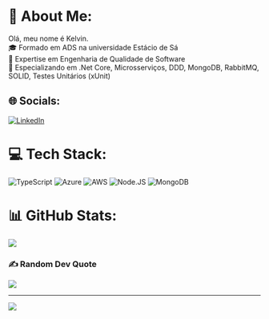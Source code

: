 # 💫 About Me:
Olá, meu nome é Kelvin.<br>🎓 Formado em ADS na universidade Estácio de Sá<br>🎒 Expertise em Engenharia de Qualidade de Software<br>📕 Especializando em .Net Core, Microsserviços, DDD, MongoDB, RabbitMQ, SOLID, Testes Unitários (xUnit)


## 🌐 Socials:
[![LinkedIn](https://img.shields.io/badge/LinkedIn-%230077B5.svg?logo=linkedin&logoColor=white)](https://linkedin.com/in/kelvin-trebi) 

# 💻 Tech Stack:
![TypeScript](https://img.shields.io/badge/TypeScript-007ACC?style=for-the-badge&logo=typescript&logoColor=white) ![Azure](https://img.shields.io/badge/azure-%230072C6.svg?style=for-the-badge&logo=azure-devops&logoColor=white) ![AWS](https://img.shields.io/badge/AWS-%23FF9900.svg?style=for-the-badge&logo=amazon-aws&logoColor=white) ![Node.JS](https://img.shields.io/badge/Node.js-43853D?style=for-the-badge&logo=node.js&logoColor=white) ![MongoDB](https://img.shields.io/badge/MongoDB-%234ea94b.svg?style=for-the-badge&logo=mongodb&logoColor=white)
# 📊 GitHub Stats:
![](https://github-readme-streak-stats.herokuapp.com/?user=kelvin-trebi&theme=radical&hide_border=false)<br/>

### ✍️ Random Dev Quote
![](https://quotes-github-readme.vercel.app/api?type=horizontal&theme=radical)

---
[![](https://visitcount.itsvg.in/api?id=kelvin-trebi&icon=0&color=0)](https://visitcount.itsvg.in)

<!-- Proudly created with GPRM ( https://gprm.itsvg.in ) -->
